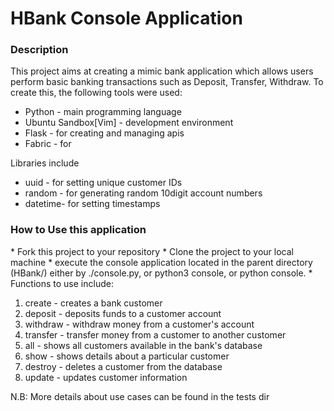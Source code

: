 <h1> HBank Console Application </h1>

<h3> Description </h3>
This project aims at creating a mimic bank application which allows users perform basic
banking transactions such as Deposit, Transfer, Withdraw.
To create this, the following tools were used:

*	Python			-	main programming language
*	Ubuntu Sandbox[Vim]	-	development environment
*	Flask			-	for creating and managing apis
*	Fabric			-	for 

Libraries include 
*	uuid	-	for setting unique customer IDs
*	random	-	for generating random 10digit account numbers
*	datetime-	for setting timestamps

<h3> How to Use this application </h3>
* Fork this project to your repository
* Clone the project to your local machine
* execute the console application located in the parent directory (HBank/) either by
	./console.py, or python3 console, or python console.
* Functions to use include:
<ol>
<li>    create	-	creates a bank customer <br>
<li>    deposit	-	deposits funds to a customer account <br>
<li>    withdraw	-	withdraw money from a customer's account <br>
<li>    transfer	-	transfer money from a customer to another customer <br>
<li>    all	-	shows all customers available in the bank's database <br>
<li>    show	-	shows details about a particular customer <br>
<li>    destroy	-	deletes a customer from the database <br>
<li>    update	-	updates customer information <br>
</ol>

N.B:	More details about use cases can be found in the tests dir

